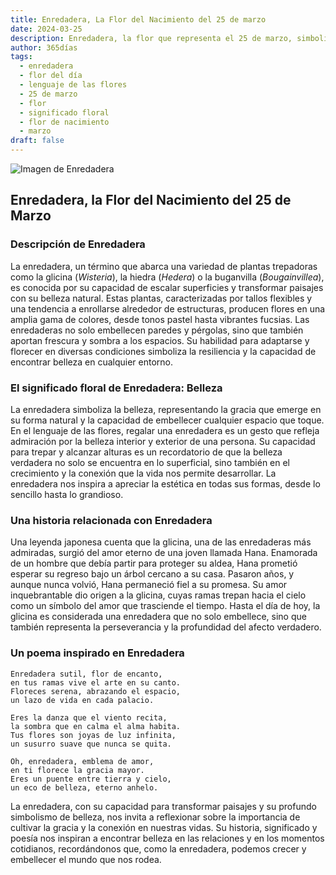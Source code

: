 ```yaml
---
title: Enredadera, La Flor del Nacimiento del 25 de marzo
date: 2024-03-25
description: Enredadera, la flor que representa el 25 de marzo, simboliza Belleza. Descubre su fascinante historia, significado en el lenguaje de las flores y una poesía que celebra su belleza.
author: 365días
tags:
  - enredadera
  - flor del día
  - lenguaje de las flores
  - 25 de marzo
  - flor
  - significado floral
  - flor de nacimiento
  - marzo
draft: false
---
```


![Imagen de Enredadera](https://cdn.pixabay.com/photo/2016/06/12/22/30/wall-1453158_1280.jpg#center)


## Enredadera, la Flor del Nacimiento del 25 de Marzo

### Descripción de Enredadera

La enredadera, un término que abarca una variedad de plantas trepadoras como la glicina (_Wisteria_), la hiedra (_Hedera_) o la buganvilla (_Bougainvillea_), es conocida por su capacidad de escalar superficies y transformar paisajes con su belleza natural. Estas plantas, caracterizadas por tallos flexibles y una tendencia a enrollarse alrededor de estructuras, producen flores en una amplia gama de colores, desde tonos pastel hasta vibrantes fucsias. Las enredaderas no solo embellecen paredes y pérgolas, sino que también aportan frescura y sombra a los espacios. Su habilidad para adaptarse y florecer en diversas condiciones simboliza la resiliencia y la capacidad de encontrar belleza en cualquier entorno.

### El significado floral de Enredadera: Belleza

La enredadera simboliza la belleza, representando la gracia que emerge en su forma natural y la capacidad de embellecer cualquier espacio que toque. En el lenguaje de las flores, regalar una enredadera es un gesto que refleja admiración por la belleza interior y exterior de una persona. Su capacidad para trepar y alcanzar alturas es un recordatorio de que la belleza verdadera no solo se encuentra en lo superficial, sino también en el crecimiento y la conexión que la vida nos permite desarrollar. La enredadera nos inspira a apreciar la estética en todas sus formas, desde lo sencillo hasta lo grandioso.

### Una historia relacionada con Enredadera

Una leyenda japonesa cuenta que la glicina, una de las enredaderas más admiradas, surgió del amor eterno de una joven llamada Hana. Enamorada de un hombre que debía partir para proteger su aldea, Hana prometió esperar su regreso bajo un árbol cercano a su casa. Pasaron años, y aunque nunca volvió, Hana permaneció fiel a su promesa. Su amor inquebrantable dio origen a la glicina, cuyas ramas trepan hacia el cielo como un símbolo del amor que trasciende el tiempo. Hasta el día de hoy, la glicina es considerada una enredadera que no solo embellece, sino que también representa la perseverancia y la profundidad del afecto verdadero.

### Un poema inspirado en Enredadera

```
Enredadera sutil, flor de encanto,  
en tus ramas vive el arte en su canto.  
Floreces serena, abrazando el espacio,  
un lazo de vida en cada palacio.  

Eres la danza que el viento recita,  
la sombra que en calma el alma habita.  
Tus flores son joyas de luz infinita,  
un susurro suave que nunca se quita.  

Oh, enredadera, emblema de amor,  
en ti florece la gracia mayor.  
Eres un puente entre tierra y cielo,  
un eco de belleza, eterno anhelo.  
```

La enredadera, con su capacidad para transformar paisajes y su profundo simbolismo de belleza, nos invita a reflexionar sobre la importancia de cultivar la gracia y la conexión en nuestras vidas. Su historia, significado y poesía nos inspiran a encontrar belleza en las relaciones y en los momentos cotidianos, recordándonos que, como la enredadera, podemos crecer y embellecer el mundo que nos rodea.
